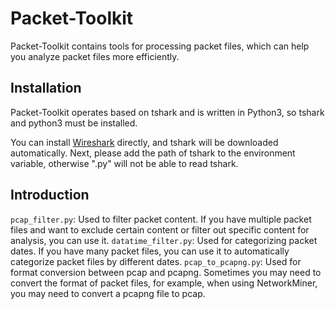 # Packet-Toolkit

Packet-Toolkit contains tools for processing packet files, which can help you analyze packet files more efficiently.

## Installation

Packet-Toolkit operates based on tshark and is written in Python3, so tshark and python3 must be installed.

You can install [Wireshark](https://www.wireshark.org/download.html) directly, and tshark will be downloaded automatically. Next, please add the path of tshark to the environment variable, otherwise ".py" will not be able to read tshark.

## Introduction

```pcap_filter.py```: Used to filter packet content. If you have multiple packet files and want to exclude certain content or filter out specific content for analysis, you can use it.
```datatime_filter.py```: Used for categorizing packet dates. If you have many packet files, you can use it to automatically categorize packet files by different dates.
```pcap_to_pcapng.py```: Used for format conversion between pcap and pcapng. Sometimes you may need to convert the format of packet files, for example, when using NetworkMiner, you may need to convert a pcapng file to pcap.